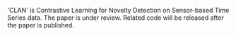 'CLAN' is Contrastive Learning for Novelty Detection on Sensor-based Time Series data.
The paper is under review. Related code will be released after the paper is published.
